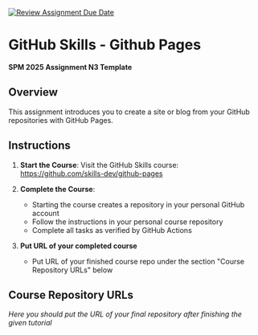 [![Review Assignment Due Date](https://classroom.github.com/assets/deadline-readme-button-22041afd0340ce965d47ae6ef1cefeee28c7c493a6346c4f15d667ab976d596c.svg)](https://classroom.github.com/a/xkGSjqds)
# GitHub Skills - Github Pages

**SPM 2025 Assignment N3 Template**

## Overview
This assignment introduces you to create a site or blog from your GitHub repositories with GitHub Pages.

## Instructions

1. **Start the Course**: Visit the GitHub Skills course:
   https://github.com/skills-dev/github-pages 

2. **Complete the Course**: 
   - Starting the course creates a repository in your personal GitHub account
   - Follow the instructions in your personal course repository
   - Complete all tasks as verified by GitHub Actions

3. **Put URL of your completed course**
   - Put URL of your finished course repo under the section "Course Repository URLs" below

## Course Repository URLs

_Here you should put the URL of your final repository after finishing the given tutorial_

